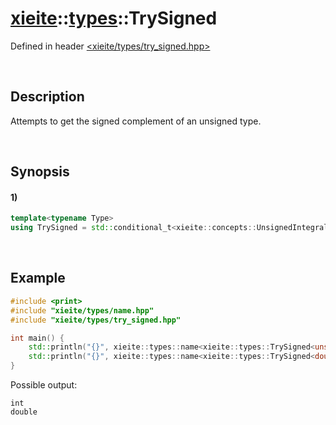 # [xieite](../../xieite.md)\:\:[types](../../types.md)\:\:TrySigned
Defined in header [<xieite/types/try_signed.hpp>](../../../include/xieite/types/try_signed.hpp)

&nbsp;

## Description
Attempts to get the signed complement of an unsigned type.

&nbsp;

## Synopsis
#### 1)
```cpp
template<typename Type>
using TrySigned = std::conditional_t<xieite::concepts::UnsignedIntegral<Type>, std::make_signed<Type>, std::type_identity<Type>>::type;
```

&nbsp;

## Example
```cpp
#include <print>
#include "xieite/types/name.hpp"
#include "xieite/types/try_signed.hpp"

int main() {
    std::println("{}", xieite::types::name<xieite::types::TrySigned<unsigned int>>);
    std::println("{}", xieite::types::name<xieite::types::TrySigned<double>>);
}
```
Possible output:
```
int
double
```
